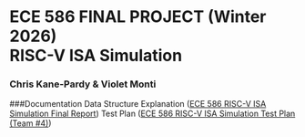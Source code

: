 # ECE 586 FINAL PROJECT (Winter 2026) <br /> RISC-V ISA Simulation 
### Chris Kane-Pardy & Violet Monti

###Documentation
Data Structure Explanation
([ECE 586 RISC-V ISA Simulation Final Report]())
Test Plan
([ECE 586 RISC-V ISA Simulation Test Plan (Team #4)](https://www.overleaf.com/read/pkxwrkrxyvph#52e191))
